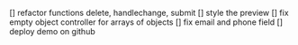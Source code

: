 [] refactor functions delete, handlechange, submit
[] style the preview
[] fix empty object controller for arrays of objects
[] fix email and phone field
[] deploy demo on github